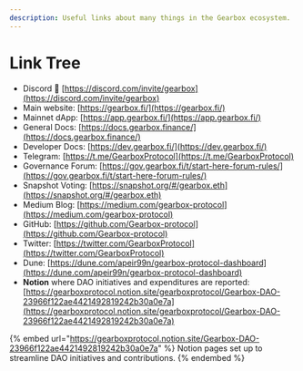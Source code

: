 ```yaml
---
description: Useful links about many things in the Gearbox ecosystem.
---
```


# Link Tree

* Discord 👾 [https://discord.com/invite/gearbox](https://discord.com/invite/gearbox)
* Main website: [https://gearbox.fi/](https://gearbox.fi/)
* Mainnet dApp: [https://app.gearbox.fi/](https://app.gearbox.fi/)
* General Docs: [https://docs.gearbox.finance/](https://docs.gearbox.finance/)
* Developer Docs: [https://dev.gearbox.fi/](https://dev.gearbox.fi/)
* Telegram: [https://t.me/GearboxProtocol](https://t.me/GearboxProtocol)
* Governance Forum: [https://gov.gearbox.fi/t/start-here-forum-rules/](https://gov.gearbox.fi/t/start-here-forum-rules/)
* Snapshot Voting: [https://snapshot.org/#/gearbox.eth](https://snapshot.org/#/gearbox.eth)
* Medium Blog: [https://medium.com/gearbox-protocol](https://medium.com/gearbox-protocol)
* GitHub: [https://github.com/Gearbox-protocol](https://github.com/Gearbox-protocol)
* Twitter: [https://twitter.com/GearboxProtocol](https://twitter.com/GearboxProtocol)
* Dune: [https://dune.com/apeir99n/gearbox-protocol-dashboard](https://dune.com/apeir99n/gearbox-protocol-dashboard)
* **Notion** where DAO initiatives and expenditures are reported: [https://gearboxprotocol.notion.site/gearboxprotocol/Gearbox-DAO-23966f122ae4421492819242b30a0e7a](https://gearboxprotocol.notion.site/gearboxprotocol/Gearbox-DAO-23966f122ae4421492819242b30a0e7a)

{% embed url="https://gearboxprotocol.notion.site/Gearbox-DAO-23966f122ae4421492819242b30a0e7a" %}
Notion pages set up to streamline DAO initiatives and contributions.
{% endembed %}
